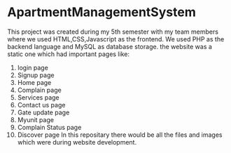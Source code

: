 # ApartmentManagementSystem
This project was created during my 5th semester with my team members where we used HTML,CSS,Javascript as the frontend.
We used PHP as the backend language and MySQL as database storage.
the website was a static one which had important pages like:
1. login page
2. Signup page
3. Home page
4. Complain page
5. Services page
6. Contact us page
7. Gate update page
8. Myunit page
9. Complain Status page
10. Discover page
In this repositary there would be all the files and images which were during website development.

